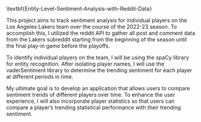 \textbf{Entity-Level-Sentiment-Analysis-with-Reddit-Data}

This project aims to track sentiment analysis for individual players on the Los Angeles Lakers team over the course of the 2022-23 season. To accomplish this, I utilized the reddit API to gather all post and comment data from the Lakers subreddit starting from the beginning of the season until the final play-in game before the playoffs.

To identify individual players on the team, I will be using the spaCy library for entity recognition. After isolating player names, I will use the vaderSentiment library to determine the trending sentiment for each player at different periods in time.

My ultimate goal is to develop an application that allows users to compare sentiment trends of different players over time. To enhance the user experience, I will also incorporate player statistics so that users can compare a player’s trending statistical performance with their trending sentiment.